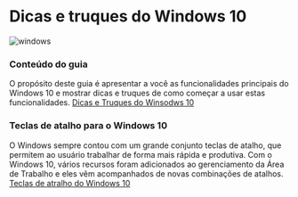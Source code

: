 # Dicas e truques do Windows 10

![windows](https://maismu-my.sharepoint.com/personal/lucas_maismu_onmicrosoft_com/Documents/10.%20Arquivos%20MD/windows-1.png)

### Conteúdo do guia
O propósito deste guia é apresentar a você as funcionalidades principais do Windows 10 e mostrar dicas e truques de como começar a usar estas funcionalidades.
[Dicas e Truques do Winsodws 10](https://maismu-my.sharepoint.com/:b:/g/personal/lucas_maismu_onmicrosoft_com/EUu-EB9EgHtHqRPbyEOfDkUBAftHnlgbSYSZjrHKQZsBJw?e=vyS0Xi)

### Teclas de atalho para o Windows 10
O Windows sempre contou com um grande conjunto teclas de atalho, que permitem ao usuário trabalhar de forma mais rápida e produtiva. Com o Windows 10, vários recursos foram adicionados ao gerenciamento da Área de Trabalho e eles vêm acompanhados de novas combinações de atalhos.
[Teclas de atralho do Windows 10](https://maismu-my.sharepoint.com/:b:/g/personal/lucas_maismu_onmicrosoft_com/EZ_HoRtxJflDsOdDVNk2YSwB98TL4cR4yf54_Neh5_ap7A?e=be2udB)